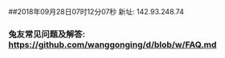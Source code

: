 ##2018年09月28日07时12分07秒 新址: 142.93.248.74
### 兔友常见问题及解答: https://github.com/wanggonging/d/blob/w/FAQ.md
